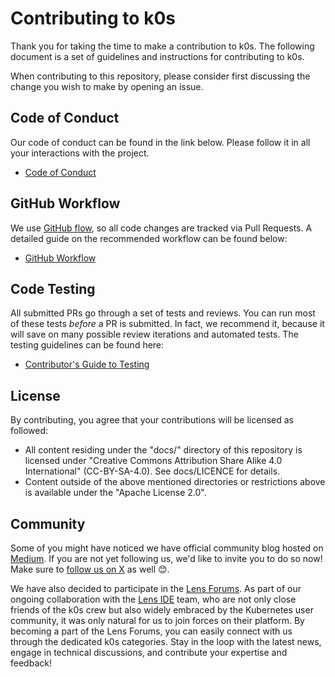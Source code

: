 # Contributing to k0s

Thank you for taking the time to make a contribution to k0s. The following document is a set of guidelines and instructions for contributing to k0s.

When contributing to this repository, please consider first discussing the change you wish to make by opening an issue.

## Code of Conduct

Our code of conduct can be found in the link below. Please follow it in all your interactions with the project.

- [Code of Conduct](./CODE_OF_CONDUCT.md)

## GitHub Workflow

We use [GitHub flow], so all code changes are tracked via Pull Requests. A
detailed guide on the recommended workflow can be found below:

- [GitHub Workflow](./github_workflow.md)

[GitHub flow]: https://docs.github.com/get-started/quickstart/github-flow

## Code Testing

All submitted PRs go through a set of tests and reviews. You can run most of these tests *before* a PR is submitted.
In fact, we recommend it, because it will save on many possible review iterations and automated tests.
The testing guidelines can be found here:

- [Contributor's Guide to Testing](./testing.md)

## License

By contributing, you agree that your contributions will be licensed as followed:

- All content residing under the "docs/" directory of this repository is licensed under "Creative Commons Attribution Share Alike 4.0 International" (CC-BY-SA-4.0). See docs/LICENCE for details.
- Content outside of the above mentioned directories or restrictions above is available under the "Apache License 2.0".

## Community

Some of you might have noticed we have official community blog hosted on
[Medium][k0s@medium]. If you are not yet following us, we'd like to invite you
to do so now! Make sure to [follow us on X][@k0sproject] as well 😊.

We have also decided to participate in the [Lens Forums]. As part of our ongoing
collaboration with the [Lens IDE] team, who are not only close friends of the
k0s crew but also widely embraced by the Kubernetes user community, it was only
natural for us to join forces on their platform. By becoming a part of the Lens
Forums, you can easily connect with us through the dedicated k0s categories.
Stay in the loop with the latest news, engage in technical discussions, and
contribute your expertise and feedback!

[k0s@medium]: https://medium.com/k0sproject
[@k0sproject]: https://x.com/k0sproject
[Lens Forums]: https://forums.k8slens.dev/
[Lens IDE]: https://k8slens.dev/
